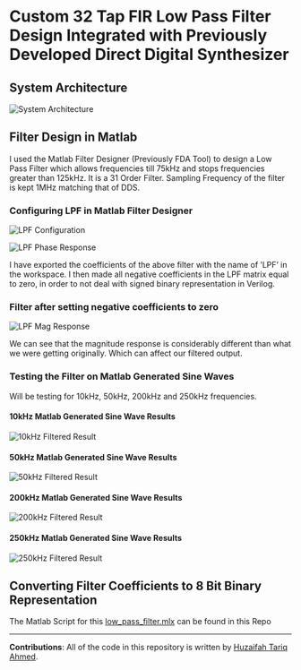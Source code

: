 # Custom 32 Tap FIR Low Pass Filter Design Integrated with Previously Developed Direct Digital Synthesizer

## System Architecture

![System Architecture](Images/architecture.png)

## Filter Design in Matlab

I used the Matlab Filter Designer (Previously FDA Tool) to design a Low Pass Filter which allows frequencies till 75kHz and stops frequencies greater than 125kHz. It is a 31 Order Filter. Sampling Frequency of the filter is kept 1MHz matching that of DDS.

### Configuring LPF in Matlab Filter Designer

![LPF Configuration](Images/lpfconfig.png)

![LPF Phase Response](Images/lpfphase.png)

I have exported the coefficients of the above filter with the name of ’LPF’ in the workspace. I then made all negative coefficients in the LPF matrix equal to zero, in order to not deal with signed binary representation in Verilog.

### Filter after setting negative coefficients to zero

![LPF Mag Response](Images/lpfmag.png)

We can see that the magnitude response is considerably different than what we were getting originally. Which can affect our filtered output.

### Testing the Filter on Matlab Generated Sine Waves

Will be testing for 10kHz, 50kHz, 200kHz and 250kHz frequencies.

#### 10kHz Matlab Generated Sine Wave Results

![10kHz Filtered Result](Images/10kHzfiltered.png)

#### 50kHz Matlab Generated Sine Wave Results

![50kHz Filtered Result](Images/50kHzfiltered.png)

#### 200kHz Matlab Generated Sine Wave Results

![200kHz Filtered Result](Images/200kHzfiltered.png)

#### 250kHz Matlab Generated Sine Wave Results

![250kHz Filtered Result](Images/250kHzfiltered.png)

## Converting Filter Coefficients to 8 Bit Binary Representation

The Matlab Script for this [low_pass_filter.mlx](https://github.com/huzaifahtariqahmed/Integrated-DDS-FIR-Low-Pass-Filter/blob/main/low_pass_filter.mlx) can be found in this Repo

--- 

**Contributions**: All of the code in this repository is written by [Huzaifah Tariq Ahmed](https://github.com/huzaifahtariqahmed). 
